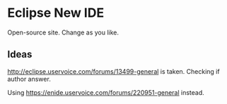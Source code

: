 
# Eclipse New IDE

Open-source site. Change as you like.

## Ideas

<http://eclipse.uservoice.com/forums/13499-general> is taken.
Checking if author answer.

Using <https://enide.uservoice.com/forums/220951-general> instead.